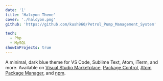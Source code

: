 ```yaml
---
date: '1'
title: 'Halcyon Theme'
cover: './halcyon.png'
github: 'https://github.com/kush960/Petrol_Pump_Management_System'

tech:
  - Php
  - MySQL
showInProjects: true
---
```


A minimal, dark blue theme for VS Code, Sublime Text, Atom, iTerm, and more. Available on [Visual Studio Marketplace](https://marketplace.visualstudio.com/items?itemName=brittanychiang.halcyon-vscode), [Package Control](https://packagecontrol.io/packages/Halcyon%20Theme), [Atom Package Manager](https://atom.io/themes/halcyon-syntax), and [npm](https://www.npmjs.com/package/hyper-halcyon-theme).
